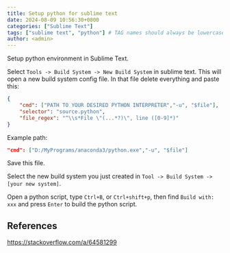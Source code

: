 ```yaml
---
title: Setup python for sublime text
date: 2024-08-09 10:56:30+0800
categories: ["Sublime Text"]
tags: ["sublime text", "python"] # TAG names should always be lowercase
author: <admin> 
---
```


Setup python environment in Sublime Text.

Select ``Tools -> Build System -> New Build System`` in sublime text. This will open a new build system config file. In that file delete everything and paste this:

```json
{
    "cmd": ["PATH TO YOUR DESIRED PYTHON INTERPRETER","-u", "$file"],
    "selector": "source.python",
    "file_regex": "^\\s*File \"(...*?)\", line ([0-9]*)"
}
```

Example path:

```json
"cmd": ["D:/MyPrograms/anaconda3/python.exe","-u", "$file"]
```

Save this file.

Select the new build system you just created in ``Tool -> Build System -> [your new system]``.

Open a python script, type ``Ctrl+B``, or ``Ctrl+shift+p``, then find ``Build with: xxx`` and press ``Enter`` to build the python script.

## References

<https://stackoverflow.com/a/64581299>

